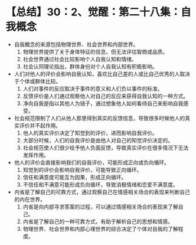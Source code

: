 # 【总结】30：2、觉醒：第二十八集：自我概念

-   自我概念的来源包括物理世界、社会世界和内部世界。
    1.  物理世界提供了关于身体特征的信息，但无法评估智商或品质。
    2.  社会世界通过社会比较影响个人自我认知和情绪。
    3.  社会认同理论指出，群体身份对个人自我认知有积极影响。
-   人们对他人的评价会影响自我认知，喜欢比自己差的人或比自己优秀的人取决于个体或群体比较。
    1.  人们对事件的反应取决于事件的意义和人们负以事件的标准。
    2.  反馈评价是人们通过观察他人对自己的反应来获得自我认知的一种方式。
    3.  净向自我是指以其他人为镜子，通过想象他人如何看待自己来影响自我感受。
-   社会规范限制了人们从他人那里得到真实的反馈信息，导致很多时候他人的真实评价并不起作用。
    1.  他人的真实评价决定了知觉到的评价，进而影响自我评价。
    2.  大部分时候，人们的自我评价是由他人对自己的知觉评价决定的。
    3.  社会规范使人们很少给予他人负面反馈，导致真实评价在很多情况下无法发挥作用。
-   他人的评价会直接影响我们的自我评价，可能形成正向或负向循环。
    1.  知觉到的评价会影响自我评价，可能导致正向循环。
    2.  信任和满意度可能互为因果，形成正向循环。
    3.  不信任和不满意可能形成负向循环，导致消极情绪和恋爱不满意度。
-   内省是了解自己的可靠方式，通过观察自己在情感相关场合的表现来判断自己的内在世界。
    1.  内省是向内部寻求答案的过程，可以通过情感相关场合的表现来了解自己。
    2.  内省是了解自己的一种可靠方式，有助于解析自己的思想和情感。
    3.  物理世界、社会世界和内部心理世界的综合决定了个体对自我的了解程度。